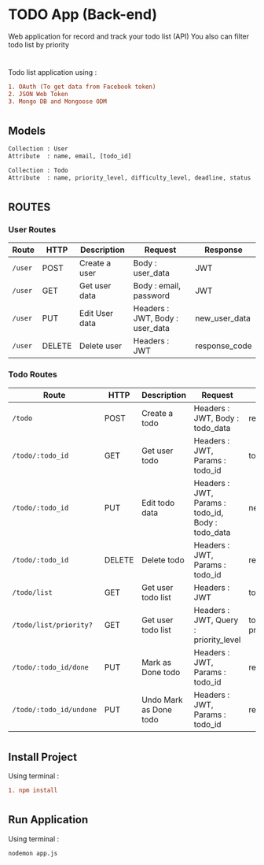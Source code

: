 # TODO App (Back-end)

Web application for record and track your todo list (API)
You also can filter todo list by priority

#
#

Todo list application using : 
```diff
1. OAuth (To get data from Facebook token)
2. JSON Web Token
3. Mongo DB and Mongoose ODM 
```

#
#

## Models

```diff
Collection : User 
Attribute  : name, email, [todo_id]

Collection : Todo 
Attribute  : name, priority_level, difficulty_level, deadline, status
```

#
#

## ROUTES

### User Routes
| Route | HTTP | Description | Request | Response |
|-------|------|-------------|---------|----------|
|`/user` | POST | Create a user | Body : user_data | JWT |
|`/user` | GET | Get user data | Body : email, password | JWT | 
|`/user` | PUT | Edit User data | Headers : JWT, Body : user_data | new_user_data |
|`/user` | DELETE | Delete user | Headers : JWT | response_code |

### Todo Routes
| Route | HTTP | Description | Request | Response |
|-------|------|-------------|---------|----------|
|`/todo` | POST | Create a todo | Headers : JWT, Body : todo_data | response_code |
|`/todo/:todo_id` | GET | Get user todo | Headers : JWT, Params : todo_id | todo_data |
|`/todo/:todo_id` | PUT | Edit todo data | Headers : JWT, Params : todo_id, Body : todo_data | new_todo_data |
|`/todo/:todo_id` | DELETE | Delete todo | Headers : JWT, Params : todo_id | response_code |
|`/todo/list` | GET | Get user todo list | Headers : JWT | todo_list |
|`/todo/list/priority?` | GET | Get user todo list | Headers : JWT, Query : priority_level  | todo_list (by priority) |
|`/todo/:todo_id/done` | PUT | Mark as Done todo | Headers : JWT, Params : todo_id | response_code |
|`/todo/:todo_id/undone` | PUT | Undo Mark as Done todo | Headers : JWT, Params : todo_id | response_code |

# 

## Install Project
Using terminal :
```diff
1. npm install
```

# 

## Run Application
Using terminal :
```diff
nodemon app.js
```